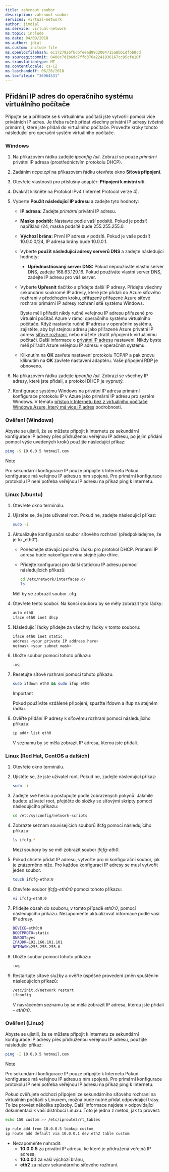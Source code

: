 ```yaml
---
title: zahrnout soubor
description: zahrnout soubor
services: virtual-network
author: jimdial
ms.service: virtual-network
ms.topic: include
ms.date: 04/09/2018
ms.author: jdial
ms.custom: include file
ms.openlocfilehash: ec1727926f6dbfeead9932004715a8bb1dfbb0cd
ms.sourcegitcommit: 0408c7d1b6dd7ffd376a2241936167cc95cfe10f
ms.translationtype: MT
ms.contentlocale: cs-CZ
ms.lasthandoff: 06/26/2018
ms.locfileid: "36964531"
---
```

## <a name="os-config"></a>Přidání IP adres do operačního systému virtuálního počítače

Připojte se a přihlaste se k virtuálnímu počítači jste vytvořili pomocí více privátních IP adres. Je třeba ručně přidat všechny privátní IP adresy (včetně primární), které jste přidali do virtuálního počítače. Proveďte kroky tohoto následující pro operační systém virtuálního počítače.

### <a name="windows"></a>Windows

1. Na příkazovém řádku zadejte *ipconfig /all*.  Zobrazí se pouze *primární* privátní IP adresa (prostřednictvím protokolu DHCP).
2. Zadáním *ncpa.cpl* na příkazovém řádku otevřete okno **Síťová připojení**.
3. Otevřete vlastnosti pro příslušný adaptér: **Připojení k místní síti**.
4. Dvakrát klikněte na Protokol IPv4 (Internet Protocol verze 4).
5. Vyberte **Použít následující IP adresu** a zadejte tyto hodnoty:

    * **IP adresa:** Zadejte *primární* privátní IP adresu.
    * **Maska podsítě:** Nastavte podle vaší podsítě. Pokud je podsíť například /24, maska podsítě bude 255.255.255.0.
    * **Výchozí brána:** První IP adresa v podsíti. Pokud je vaše podsíť 10.0.0.0/24, IP adresa brány bude 10.0.0.1.
    * Vyberte **použít následující adresy serverů DNS** a zadejte následující hodnoty:
        * **Upřednostňovaný server DNS:** Pokud nepoužíváte vlastní server DNS, zadejte 168.63.129.16.  Pokud používáte vlastní server DNS, zadejte IP adresu pro váš server.
    * Vyberte **Upřesnit** tlačítko a přidejte další IP adresy. Přidejte všechny sekundární soukromé IP adresy, které jste přidali do Azure síťového rozhraní v předchozím kroku, přiřazený přiřazené Azure síťové rozhraní primární IP adresy rozhraní sítě systému Windows.

        Byste měli přiřadit nikdy ručně veřejnou IP adresu přiřazené pro virtuální počítač Azure v rámci operačního systému virtuálního počítače. Když nastavíte ručně IP adresu v operačním systému, zajistěte, aby byl stejnou adresu jako přiřazené Azure privátní IP adresy [síťové rozhraní](../articles/virtual-network/virtual-network-network-interface-addresses.md#change-ip-address-settings), nebo můžete ztratit připojení k virtuálnímu počítači. Další informace o [privátní IP adresu](../articles/virtual-network/virtual-network-network-interface-addresses.md#private) nastavení. Nikdy byste měli přiřadit Azure veřejnou IP adresu v operačním systému.

    * Kliknutím na **OK** zavřete nastavení protokolu TCP/IP a pak znovu kliknutím na **OK** zavřete nastavení adaptéru. Vaše připojení RDP je obnoveno.

6. Na příkazovém řádku zadejte *ipconfig /all*. Zobrazí se všechny IP adresy, které jste přidali, a protokol DHCP je vypnutý.
7. Konfigurace systému Windows na privátní IP adresa primární konfigurace protokolu IP v Azure jako primární IP adresu pro systém Windows. V tématu [přístup k Internetu bez z virtuálního počítače Windows Azure, který má více IP adres](https://support.microsoft.com/help/4040882/no-internet-access-from-azure-windows-vm-that-has-multiple-ip-addresse) podrobnosti. 

### <a name="validation-windows"></a>Ověření (Windows)

Abyste se ujistili, že se můžete připojit k internetu ze sekundární konfigurace IP adresy přes přidruženou veřejnou IP adresu, po jejím přidání pomocí výše uvedených kroků použijte následující příkaz:

```bash
ping -S 10.0.0.5 hotmail.com
```
>[!NOTE]
>Pro sekundární konfigurace IP pouze připojíte k Internetu Pokud konfigurace má veřejnou IP adresu s ním spojená. Pro primární konfigurace protokolu IP není potřeba veřejnou IP adresu na příkaz ping k Internetu.

### <a name="linux-ubuntu"></a>Linux (Ubuntu)

1. Otevřete okno terminálu.
2. Ujistěte se, že jste uživatel root. Pokud ne, zadejte následující příkaz:

    ```bash
    sudo -i
    ```

3. Aktualizujte konfigurační soubor síťového rozhraní (předpokládejme, že je to „eth0“).

    * Ponechejte stávající položku řádku pro protokol DHCP. Primární IP adresa bude nakonfigurována stejně jako dříve.
    * Přidejte konfiguraci pro další statickou IP adresu pomocí následujících příkazů:

        ```bash
        cd /etc/network/interfaces.d/
        ls
        ```

    Měl by se zobrazit soubor .cfg.
4. Otevřete tento soubor. Na konci souboru by se měly zobrazit tyto řádky:

    ```bash
    auto eth0
    iface eth0 inet dhcp
    ```

5. Následující řádky přidejte za všechny řádky v tomto souboru:

    ```bash
    iface eth0 inet static
    address <your private IP address here>
    netmask <your subnet mask>
    ```

6. Uložte soubor pomocí tohoto příkazu:

    ```bash
    :wq
    ```

7. Resetujte síťové rozhraní pomocí tohoto příkazu:

    ```bash
    sudo ifdown eth0 && sudo ifup eth0
    ```

    > [!IMPORTANT]
    > Pokud používáte vzdálené připojení, spusťte ifdown a ifup na stejném řádku.
    >

8. Ověřte přidání IP adresy k síťovému rozhraní pomocí následujícího příkazu:

    ```bash
    ip addr list eth0
    ```

    V seznamu by se měla zobrazit IP adresa, kterou jste přidali.

### <a name="linux-red-hat-centos-and-others"></a>Linux (Red Hat, CentOS a dalších)

1. Otevřete okno terminálu.
2. Ujistěte se, že jste uživatel root. Pokud ne, zadejte následující příkaz:

    ```bash
    sudo -i
    ```

3. Zadejte své heslo a postupujte podle zobrazených pokynů. Jakmile budete uživatel root, přejděte do složky se síťovými skripty pomocí následujícího příkazu:

    ```bash
    cd /etc/sysconfig/network-scripts
    ```

4. Zobrazte seznam souvisejících souborů ifcfg pomocí následujícího příkazu:

    ```bash
    ls ifcfg-*
    ```

    Mezi soubory by se měl zobrazit soubor *ifcfg-eth0*.

5. Pokud chcete přidat IP adresu, vytvořte pro ni konfigurační soubor, jak je znázorněno níže. Pro každou konfiguraci IP adresy se musí vytvořit jeden soubor.

    ```bash
    touch ifcfg-eth0:0
    ```

6. Otevřete soubor *ifcfg-eth0:0* pomocí tohoto příkazu:

    ```bash
    vi ifcfg-eth0:0
    ```

7. Přidejte obsah do souboru, v tomto případě *eth0:0*, pomocí následujícího příkazu. Nezapomeňte aktualizovat informace podle vaší IP adresy.

    ```bash
    DEVICE=eth0:0
    BOOTPROTO=static
    ONBOOT=yes
    IPADDR=192.168.101.101
    NETMASK=255.255.255.0
    ```

8. Uložte soubor pomocí tohoto příkazu:

    ```bash
    :wq
    ```

9. Restartujte síťové služby a ověřte úspěšné provedení změn spuštěním následujících příkazů:

    ```bash
    /etc/init.d/network restart
    ifconfig
    ```

    V navráceném seznamu by se měla zobrazit IP adresa, kterou jste přidali – *eth0:0*.

### <a name="validation-linux"></a>Ověření (Linux)

Abyste se ujistili, že se můžete připojit k internetu ze sekundární konfigurace IP adresy přes přidruženou veřejnou IP adresu, použijte následující příkaz:

```bash
ping -I 10.0.0.5 hotmail.com
```
>[!NOTE]
>Pro sekundární konfigurace IP pouze připojíte k Internetu Pokud konfigurace má veřejnou IP adresu s ním spojená. Pro primární konfigurace protokolu IP není potřeba veřejnou IP adresu na příkaz ping k Internetu.

Pokud ověřujete odchozí připojení ze sekundárního síťového rozhraní na virtuálním počítači s Linuxem, možná bude nutné přidat odpovídající trasy. To lze provést několika způsoby. Další informace najdete v odpovídající dokumentaci k vaší distribuci Linuxu. Toto je jedna z metod, jak to provést:

```bash
echo 150 custom >> /etc/iproute2/rt_tables 

ip rule add from 10.0.0.5 lookup custom
ip route add default via 10.0.0.1 dev eth2 table custom

```
- Nezapomeňte nahradit:
    - **10.0.0.5** za privátní IP adresu, ke které je přidružená veřejná IP adresa,
    - **10.0.0.1** za vaši výchozí bránu,
    - **eth2** za název sekundárního síťového rozhraní.
